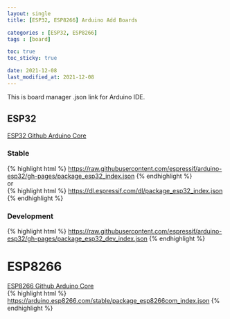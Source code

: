 ```yaml
---
layout: single
title: [ESP32, ESP8266] Arduino Add Boards 

categories : [ESP32, ESP8266]
tags : [board]

toc: true
toc_sticky: true

date: 2021-12-08
last_modified_at: 2021-12-08
---
```


This is board manager .json link for Arduino IDE.

## ESP32
[ESP32 Github Arduino Core](https://github.com/espressif/arduino-esp32)

### Stable
{% highlight html %}
https://raw.githubusercontent.com/espressif/arduino-esp32/gh-pages/package_esp32_index.json
{% endhighlight %}
<br>
or
<br>
{% highlight html %}
https://dl.espressif.com/dl/package_esp32_index.json
{% endhighlight %}
<br>

### Development
{% highlight html %}
https://raw.githubusercontent.com/espressif/arduino-esp32/gh-pages/package_esp32_dev_index.json
{% endhighlight %}
<br>

# ESP8266
[ESP8266 Github Arduino Core](https://github.com/esp8266/Arduino)
<br>
{% highlight html %}
https://arduino.esp8266.com/stable/package_esp8266com_index.json
{% endhighlight %}
<br>